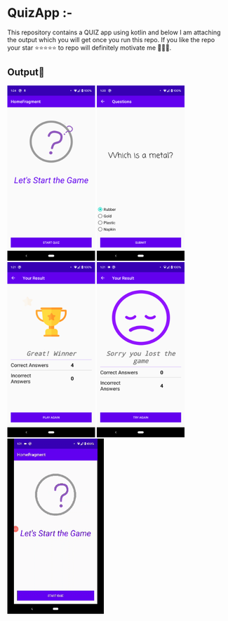 #  QuizApp :- 

This repository contains a QUIZ app using kotlin and 
below I am attaching the output which you will get once you run this repo.
If you like the repo your star ⭐️⭐️⭐️⭐️⭐️ to repo will definitely motivate me 👦🏻😃.

## Output📱
<img src="https://github.com/nikhilsonimlv/QuizApp/blob/master/app/src/main/assets/1.png" width="200" height="400" /> <img src="https://github.com/nikhilsonimlv/QuizApp/blob/master/app/src/main/assets/2.png" width="200" height="400" /> <img src="https://github.com/nikhilsonimlv/QuizApp/blob/master/app/src/main/assets/3.png" width="200" height="400" /> <img src="https://github.com/nikhilsonimlv/QuizApp/blob/master/app/src/main/assets/4.png" width="200" height="400" /> 
<img src="https://github.com/nikhilsonimlv/QuizApp/blob/master/app/src/main/assets/quiz2.gif" width="220" height="400" />
